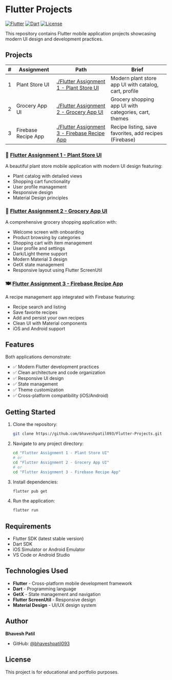 # Flutter Projects

<p align="left">
  <a href="https://flutter.dev"><img src="https://img.shields.io/badge/Flutter-stable-02569B?logo=flutter&logoColor=white" alt="Flutter"></a>
  <a href="https://dart.dev"><img src="https://img.shields.io/badge/Dart-3.x-0175C2?logo=dart&logoColor=white" alt="Dart"></a>
  <a href="https://github.com/bhaveshpatil093/Flutter-Projects/blob/main/LICENSE"><img src="https://img.shields.io/badge/License-MIT-green" alt="License"></a>
</p>

This repository contains Flutter mobile application projects showcasing modern UI design and development practices.

## Projects

| # | Assignment | Path | Brief |
|---|------------|------|-------|
| 1 | Plant Store UI | [./Flutter Assignment 1 - Plant Store UI](./Flutter%20Assignment%201%20-%20Plant%20Store%20UI/) | Modern plant store app UI with catalog, cart, profile |
| 2 | Grocery App UI | [./Flutter Assignment 2 - Grocery App UI](./Flutter%20Assignment%202%20-%20Grocery%20App%20UI/) | Grocery shopping app UI with categories, cart, themes |
| 3 | Firebase Recipe App | [./Flutter Assignment 3 - Firebase Recipe App](./Flutter%20Assignment%203%20-%20Firebase%20Recipe%20App/) | Recipe listing, save favorites, add recipes (Firebase) |

### 🌱 [Flutter Assignment 1 - Plant Store UI](./Flutter%20Assignment%201%20-%20Plant%20Store%20UI/)

A beautiful plant store mobile application with modern UI design featuring:
- Plant catalog with detailed views
- Shopping cart functionality
- User profile management
- Responsive design
- Material Design principles

### 🛒 [Flutter Assignment 2 - Grocery App UI](./Flutter%20Assignment%202%20-%20Grocery%20App%20UI/)

A comprehensive grocery shopping application with:
- Welcome screen with onboarding
- Product browsing by categories
- Shopping cart with item management
- User profile and settings
- Dark/Light theme support
- Modern Material 3 design
- GetX state management
- Responsive layout using Flutter ScreenUtil

### 🍽️ [Flutter Assignment 3 - Firebase Recipe App](./Flutter%20Assignment%203%20-%20Firebase%20Recipe%20App/)

A recipe management app integrated with Firebase featuring:
- Recipe search and listing
- Save favorite recipes
- Add and persist your own recipes
- Clean UI with Material components
- iOS and Android support

## Features

Both applications demonstrate:
- ✅ Modern Flutter development practices
- ✅ Clean architecture and code organization
- ✅ Responsive UI design
- ✅ State management
- ✅ Theme customization
- ✅ Cross-platform compatibility (iOS/Android)

## Getting Started

1. Clone the repository:
   ```bash
   git clone https://github.com/bhaveshpatil093/Flutter-Projects.git
   ```

2. Navigate to any project directory:
   ```bash
   cd "Flutter Assignment 1 - Plant Store UI"
   # or
   cd "Flutter Assignment 2 - Grocery App UI"
   # or
   cd "Flutter Assignment 3 - Firebase Recipe App"
   ```

3. Install dependencies:
   ```bash
   flutter pub get
   ```

4. Run the application:
   ```bash
   flutter run
   ```

## Requirements

- Flutter SDK (latest stable version)
- Dart SDK
- iOS Simulator or Android Emulator
- VS Code or Android Studio

## Technologies Used

- **Flutter** - Cross-platform mobile development framework
- **Dart** - Programming language
- **GetX** - State management and navigation
- **Flutter ScreenUtil** - Responsive design
- **Material Design** - UI/UX design system

## Author

**Bhavesh Patil**
- GitHub: [@bhaveshpatil093](https://github.com/bhaveshpatil093)

## License

This project is for educational and portfolio purposes.